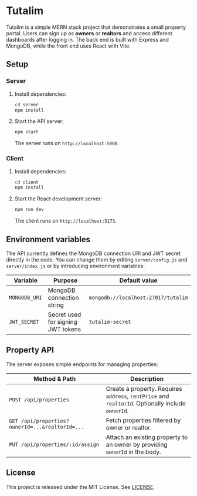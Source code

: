 # Tutalim

Tutalim is a simple MERN stack project that demonstrates a small property portal. Users can sign up as **owners** or **realtors** and access different dashboards after logging in. The back end is built with Express and MongoDB, while the front end uses React with Vite.

## Setup

### Server

1. Install dependencies:

   ```bash
   cd server
   npm install
   ```

2. Start the API server:

   ```bash
   npm start
   ```

   The server runs on `http://localhost:5000`.

### Client

1. Install dependencies:

   ```bash
   cd client
   npm install
   ```

2. Start the React development server:

   ```bash
   npm run dev
   ```

   The client runs on `http://localhost:5173`.

## Environment variables

The API currently defines the MongoDB connection URI and JWT secret directly in the code. You can change them by editing `server/config.js` and `server/index.js` or by introducing environment variables:

| Variable      | Purpose                            | Default value                       |
| ------------- | ---------------------------------- | ----------------------------------- |
| `MONGODB_URI` | MongoDB connection string          | `mongodb://localhost:27017/tutalim` |
| `JWT_SECRET`  | Secret used for signing JWT tokens | `tutalim-secret`                    |

## Property API

The server exposes simple endpoints for managing properties:

| Method & Path                                   | Description                                                                                       |
| ----------------------------------------------- | ------------------------------------------------------------------------------------------------- |
| `POST /api/properties`                          | Create a property. Requires `address`, `rentPrice` and `realtorId`. Optionally include `ownerId`. |
| `GET /api/properties?ownerId=...&realtorId=...` | Fetch properties filtered by owner or realtor.                                                    |
| `PUT /api/properties/:id/assign`                | Attach an existing property to an owner by providing `ownerId` in the body.                       |

## License

This project is released under the MIT License. See [LICENSE](LICENSE).
